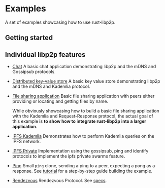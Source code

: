 # Examples

A set of examples showcasing how to use rust-libp2p.

## Getting started


## Individual libp2p features

- [Chat](./chat-example) A basic chat application demonstrating libp2p and the mDNS and Gossipsub protocols.
- [Distributed key-value store](./distributed-key-value-store) A basic key value store demonstrating libp2p and the mDNS and Kademlia protocol.

- [File sharing application](./file-sharing) Basic file sharing application with peers either providing or locating and getting files by name.

  While obviously showcasing how to build a basic file sharing application with the Kademlia and
  Request-Response protocol, the actual goal of this example is **to show how to integrate
  rust-libp2p into a larger application**.

- [IPFS Kademlia](./ipfs-kad) Demonstrates how to perform Kademlia queries on the IPFS network.

- [IPFS Private](./ipfs-private) Implementation using the gossipsub, ping and identify protocols to implement the ipfs private swarms feature.

- [Ping](./ping-example) Small `ping` clone, sending a ping to a peer, expecting a pong as a response. See [tutorial](../src/tutorials/ping.rs) for a step-by-step guide building the example.


- [Rendezvous](./rendezvous) Rendezvous Protocol. See [specs](https://github.com/libp2p/specs/blob/master/rendezvous/README.md).

